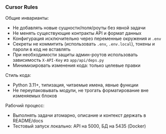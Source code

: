 ### Cursor Rules

Общие инварианты:
- Не добавлять новые сущности/поля/роуты без явной задачи
- Не менять существующие контракты API и формат данных
- Конфигурация исключительно через переменные окружения и `.env`
- Секреты не коммитить (использовать `.env`, `.env.local`), токены и пароли в код не вставлять
- При необходимости защиты админ-роутов использовать зависимость `X-API-Key` из `app/api/deps.py`
- Минимизировать изменения кода: только целевые правки

Стиль кода:
- Python 3.11+, типизация, читаемые имена, явные функции
- Не переупаковывать модули, не трогать форматирование вне изменяемых блоков

Рабочий процесс:
- Выполнять задачи атомарно, описание и контекст держать в README/docs
- Тестовый запуск локально: API на 5000, БД на 5435 (Docker)


